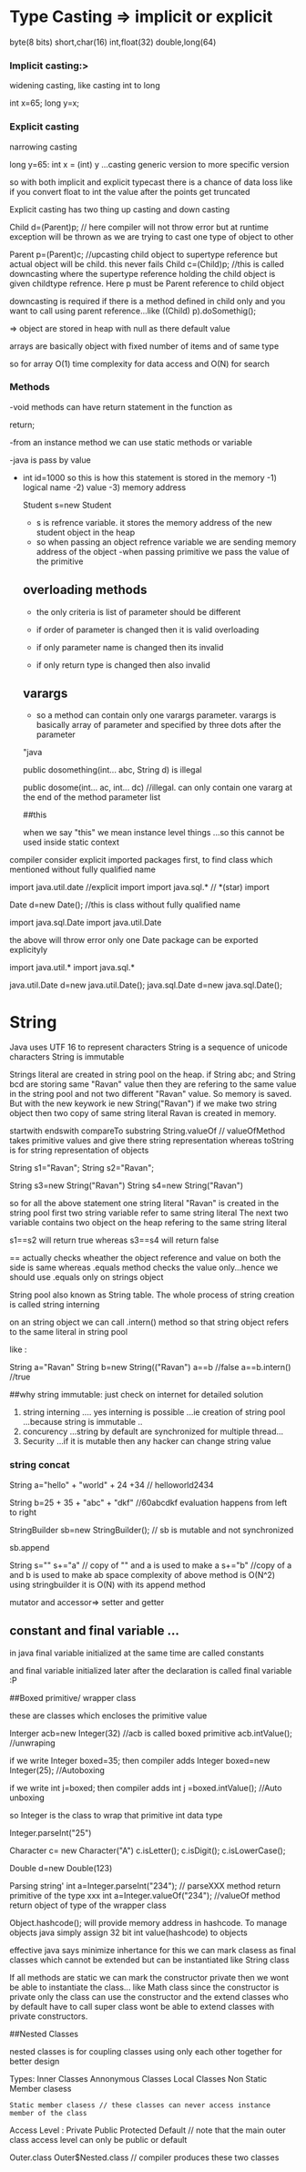 # Type Casting => implicit or explicit

byte(8 bits) short,char(16) int,float(32) double,long(64)

### Implicit casting:> 

widening casting,  like casting int to long

int x=65; long y=x;

### Explicit casting

narrowing casting 

long y=65: int x = (int) y ...casting generic version to more specific version 

so with both implicit and explicit typecast there is a chance of data loss like if you convert float to int the value after the points get truncated


Explicit casting has two thing up casting and down casting

Child d=(Parent)p;  // here compiler will not throw error but at runtime exception will be thrown as we are trying to cast one type of object 					to other

Parent p=(Parent)c; //upcasting child object to supertype reference but actual object will be child. this never fails
Child c=(Child)p; //this is called downcasting where the supertype reference holding the child object is given childtype refrence. Here p must be Parent reference to child object

downcasting is required if there is a method defined in child only and you want to call using parent reference...like ((Child) p).doSomethig();


=> object are stored in heap with null as there default value

arrays are basically object with fixed number of items and of same type

so for array O(1) time complexity for data access and O(N) for search

### Methods

-void methods can have return statement in the function as 

return;

 -from an instance method we can use static methods or variable
 
 -java is pass by value
 
 - 	int id=1000  so this is how this statement is stored in the memory
 	-1) logical name
	-2) value
	-3) memory  address
	
	Student s=new Student
	
	- s is refrence variable. it stores the memory address of the new student object in the heap
	- so when passing an object refrence variable we are sending memory address of the object
	-when passing primitive we pass the value of the primitive
	
	## overloading methods
	
	- the only criteria is list of parameter  should be different
	
	- if order of parameter is changed then it is valid overloading
	- if only parameter name is changed then its invalid
	- if only return type is changed then also invalid
	
	## varargs
	
	- so a method can contain only one varargs parameter. varargs is basically array of parameter and specified by three dots after the parameter
	
	"java
	
	public dosomething(int... abc, String d) is illegal
	
	public dosome(int... ac, int... dc) //illegal. can only contain one vararg at the end of the method parameter list
	
	##this
	
	when we say "this" we mean instance level things ...so this cannot be used inside static context

compiler consider explicit imported packages first, to find class which mentioned without fully qualified name

import java.util.date   //explicit import
import java.sql.*     // *(star) import

Date d=new Date(); //this is class without fully qualified name 

import java.sql.Date
import java.util.Date 

the above will throw error only one Date package can be exported explicityly

import java.util.*
import java.sql.*

java.util.Date d=new java.util.Date();
java.sql.Date d=new java.sql.Date();


# String 

Java uses UTF 16 to represent characters
String is a sequence of unicode characters
String is immutable

Strings literal are created in string pool on the heap.
 if String abc; and String bcd are storing same "Ravan" value then they are refering to the same value in the string pool and not two different "Ravan" value. So memory is saved.
  But with the new keywork ie new String("Ravan") if we make two string object then two copy of same string literal Ravan is created in memory.

startwith
endswith
compareTo
substring
String.valueOf // valueOfMethod takes primitive values and give there string representation whereas toString is for string representation of objects

String s1="Ravan";
String s2="Ravan";

String s3=new String("Ravan")
String s4=new String("Ravan")

so for all the above statement one string literal "Ravan" is created in the string pool first two string variable refer to same string literal
The next two variable contains two object on the heap refering to the same string literal

s1==s2 will return true whereas s3==s4 will return false

== actually checks wheather the object reference and value on both the side is same
whereas .equals method checks the value only...hence we should use .equals only on strings object

String pool also known as String table. The whole process of string creation is called string interning

on an string object we can call .intern() method so that string object refers to the same literal in string pool

like :

String a="Ravan"
String b=new String(("Ravan")
a==b  //false
a==b.intern() //true


##why string immutable: just check on internet for detailed solution

1) string interning  .... yes interning is possible ...ie creation of string pool ...because string is immutable  ..
2) concurency ...string by default are synchronized for multiple thread...
3) Security ...if it is mutable then any hacker can change string value

### string concat

String a="hello" + "world" + 24 +34 //  helloworld2434

String b=25 + 35 + "abc" + "dkf" //60abcdkf evaluation happens from left to right

StringBuilder sb=new StringBuilder(); // sb is mutable and not synchronized

sb.append

String s=""
s+="a" // copy of  "" and a is used to make a
s+="b" //copy of a and b is used to make ab
space complexity of above method is O(N^2)
using stringbuilder it is O(N) with its append method


mutator and accessor=> setter and getter


## constant and final variable ...

in java final variable initialized at the same time are called constants

and final variable initialized later after the declaration is called final variable  :P

##Boxed primitive/ wrapper class

these are classes which encloses the primitive value

Interger acb=new Integer(32) //acb is called boxed primitive
acb.intValue();  //unwraping

if we write Integer boxed=35;
then compiler adds Integer boxed=new Integer(25); //Autoboxing

if we write int j=boxed;
then compiler adds int j =boxed.intValue();  //Auto unboxing

so Integer is the class to wrap that primitive int data type

Integer.parseInt("25")

Character c= new Character("A")
c.isLetter();
c.isDigit();
c.isLowerCase();

Double d=new Double(123)

Parsing string'
int a=Integer.parseInt("234");  // parseXXX method return primitive of the type xxx
int a=Integer.valueOf("234");  //valueOf method return object of type of the wrapper class

Object.hashcode(); will provide memory address in hashcode. To manage objects java simply assign 32 bit int value(hashcode) to objects


effective java says minimize inhertance
for this we can mark clasess as final classes which cannot be extended but can be instantiated like String class

If all methods are static we can mark the constructor private then we wont be able to instantiate the class... like Math class
since the constructor is private only the class can use the constructor and the extend classes who by default have to call super class wont be able to extend classes with private constructors.



##Nested Classes

nested classes is for coupling classes using only each other together for better design

Types:
	Inner Classes 
		Annonymous Classes
		Local Classes
		Non Static Member clasess
		
	Static member clasess // these classes can never access instance member of the class
		
Access Level : Private Public Protected Default  // note that the main outer class access level can only be public or default

Outer.class  Outer$Nested.class   // compiler produces these two classes





